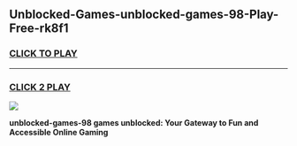 
## Unblocked-Games-unblocked-games-98-Play-Free-rk8f1
<h3>
<a href="https://premium76.site?title=unblocked-games-98&ref=15A">CLICK TO PLAY</a></h3>
<hr>

<h3>
<a href="https://premium76.site?title=unblocked-games-98&ref=15A">CLICK 2 PLAY</a>
  
</h3>

<a href="https://premium76.site?title=unblocked-games-98&ref=15A"><img src="https://clearcache.store/games.png"></a>


**unblocked-games-98 games unblocked: Your Gateway to Fun and Accessible Online Gaming**
